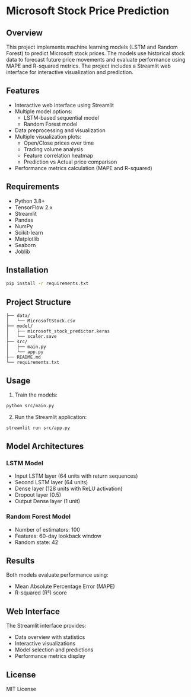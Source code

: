 # Microsoft Stock Price Prediction

## Overview
This project implements machine learning models (LSTM and Random Forest) to predict Microsoft stock prices. The models use historical stock data to forecast future price movements and evaluate performance using MAPE and R-squared metrics. The project includes a Streamlit web interface for interactive visualization and prediction.

## Features
- Interactive web interface using Streamlit
- Multiple model options:
  - LSTM-based sequential model
  - Random Forest model
- Data preprocessing and visualization
- Multiple visualization plots:
  - Open/Close prices over time
  - Trading volume analysis
  - Feature correlation heatmap
  - Prediction vs Actual price comparison
- Performance metrics calculation (MAPE and R-squared)

## Requirements
- Python 3.8+
- TensorFlow 2.x
- Streamlit
- Pandas
- NumPy
- Scikit-learn
- Matplotlib
- Seaborn
- Joblib

## Installation
```bash
pip install -r requirements.txt
```

## Project Structure
```
├── data/
│   └── MicrosoftStock.csv
├── model/
│   ├── microsoft_stock_predictor.keras
│   └── scaler.save
├── src/
│   ├── main.py
│   └── app.py
├── README.md
└── requirements.txt
```

## Usage
1. Train the models:
```bash
python src/main.py
```

2. Run the Streamlit application:
```bash
streamlit run src/app.py
```

## Model Architectures

### LSTM Model
- Input LSTM layer (64 units with return sequences)
- Second LSTM layer (64 units)
- Dense layer (128 units with ReLU activation)
- Dropout layer (0.5)
- Output Dense layer (1 unit)

### Random Forest Model
- Number of estimators: 100
- Features: 60-day lookback window
- Random state: 42

## Results
Both models evaluate performance using:
- Mean Absolute Percentage Error (MAPE)
- R-squared (R²) score

## Web Interface
The Streamlit interface provides:
- Data overview with statistics
- Interactive visualizations
- Model selection and predictions
- Performance metrics display

## License
MIT License
